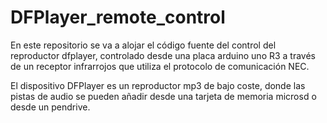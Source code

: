 # DFPlayer_remote_control

En este repositorio se va a alojar el código fuente del control del reproductor dfplayer, 
controlado desde una placa arduino uno R3 a través de un receptor infrarrojos que utiliza
el protocolo de comunicación NEC.

El dispositivo DFPlayer es un reproductor mp3 de bajo coste, donde las pistas de audio
se pueden añadir desde una tarjeta de memoria microsd o desde un pendrive. 
